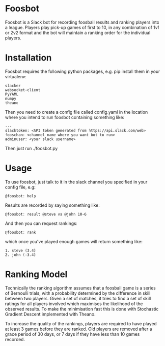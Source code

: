 # Foosbot

Foosbot is a Slack bot for recording foosball results and ranking players into a league. Players play pick-up games of first to 10, in any combination of 1v1 or 2v2 format and the bot will maintain a ranking order for the individual players.

# Installation

Foosbot requires the following python packages, e.g. pip install them in your virtualenv:

    slacker
    websocket-client
    PyYAML
    numpy
    theano

Then you need to create a config file called config.yaml in the location where you intend to run foosbot containing something like:

    ---
    slacktoken: <API token generated from https://api.slack.com/web>
    fooschan: <channel name where you want bot to run>
    adminuser: <your slack username>

Then just run ./foosbot.py

# Usage

To use foosbot, just talk to it in the slack channel you specified in your config file, e.g:

    @foosbot: help

Results are recorded by saying something like:

    @foosbot: result @steve vs @john 10-6

And then you can request rankings:

    @foosbot: rank

which once you've played enough games will return something like:

    1. steve (3.4)
    2. john (-3.4)

# Ranking Model

Technically the ranking algorithm assumes that a foosball game is a series of Bernoulli trials, with a probability determined by the difference in skill between two players. Given a set of matches, it tries to find a set of skill ratings for all players involved which maximises the likelihood of the observed results. To make the minimisation fast this is done with Stochastic Gradient Descent implemented with Theano.

To increase the quality of the rankings, players are required to have played at least 3 games before they are ranked. Old players are removed after a grace period of 30 days, or 7 days if they have less than 10 games recorded.